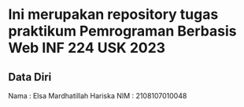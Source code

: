 # Ini merupakan repository tugas praktikum Pemrograman Berbasis Web INF 224 USK 2023
## Data Diri

Nama : Elsa Mardhatillah Hariska
NIM : 2108107010048
